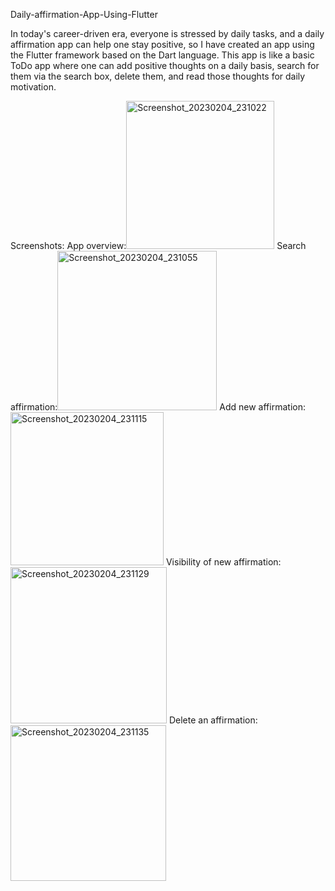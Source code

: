 Daily-affirmation-App-Using-Flutter

In today's career-driven era, everyone is stressed by daily tasks, and a daily affirmation app can help one stay positive, so I have created an app using the Flutter framework based on the Dart language. This app is like a basic ToDo app where one can add positive thoughts on a daily basis, search for them via the search box, delete them, and read those thoughts for daily motivation.

Screenshots:
App overview:<img width="237" alt="Screenshot_20230204_231022" src="https://user-images.githubusercontent.com/105358418/216784020-2b10e915-5ff0-4d3e-a231-ab8e93ada111.png">
Search affirmation:<img width="255" alt="Screenshot_20230204_231055" src="https://user-images.githubusercontent.com/105358418/216784022-c49720ad-b7fd-47d5-a01a-568486e7a18d.png">
Add new affirmation:<img width="245" alt="Screenshot_20230204_231115" src="https://user-images.githubusercontent.com/105358418/216784026-eef5dddc-d050-4cda-8e3e-7ac194f7f99c.png">
Visibility of new affirmation:<img width="250" alt="Screenshot_20230204_231129" src="https://user-images.githubusercontent.com/105358418/216784030-889c5fba-0e72-4cd9-b7a5-6c13d2b64315.png">
Delete an affirmation:<img width="249" alt="Screenshot_20230204_231135" src="https://user-images.githubusercontent.com/105358418/216784034-a8a9bcf8-0794-493f-a073-95d63b8993fb.png">

